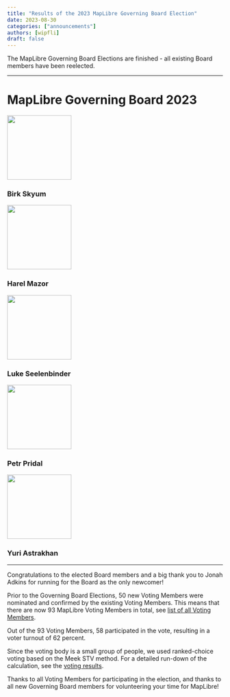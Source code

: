 ```yaml
---
title: "Results of the 2023 MapLibre Governing Board Election"
date: 2023-08-30
categories: ["announcements"]
authors: [wipfli]
draft: false
---
```


The MapLibre Governing Board Elections are finished - all existing Board members have been reelected.

<hr/>
<h1 class="text-center">MapLibre Governing Board 2023</h1>

<div class="container">
  <div class="row justify-content-center">
    <div class="col-xl-2 text-center">
      <img
        src="https://avatars.githubusercontent.com/u/74932975?v=4"
        width="150"
        class="rounded-circle mt-3"
      />
        <h3 class="m-3">Birk Skyum</h3>
    </div>
    <div class="col-xl-2 text-center">
      <img
        src="https://avatars.githubusercontent.com/u/3269297?v=4"
        width="150"
        class="rounded-circle mt-3"
      />
      <h3 class="m-3">Harel Mazor</h3>
    </div>
    <div class="col-xl-2 text-center">
      <img
        src="https://avatars.githubusercontent.com/u/157650?v=4"
        width="150"
        class="rounded-circle mt-3"
      />
        <h3 class="m-3">Luke Seelenbinder</h3>
    </div>
    <div class="col-xl-2 text-center">
      <img
        src="https://avatars.githubusercontent.com/u/59284?v=4"
        width="150"
        class="rounded-circle mt-3"
      />
        <h3 class="m-3">Petr Pridal</h3>
    </div>
    <div class="col-xl-2 text-center">
      <img
        src="https://avatars.githubusercontent.com/u/1641515?v=4"
        width="150"
        class="rounded-circle mt-3"
      />
        <h3 class="m-3">Yuri Astrakhan</h3>
    </div>
  </div>
</div>

<hr/>

Congratulations to the elected Board members and a big thank you to Jonah Adkins for running for the Board as the only newcomer!

Prior to the Governing Board Elections, 50 new Voting Members were nominated and confirmed by the existing Voting Members. This means that there are now 93 MapLibre Voting Members in total, see [list of all Voting Members](https://github.com/maplibre/maplibre/blob/main/VOTING_MEMBERS.md).

Out of the 93 Voting Members, 58 participated in the vote, resulting in a voter turnout of 62 percent.

Since the voting body is a small group of people, we used ranked-choice voting based on the Meek STV method. For a detailed run-down of the calculation, see the [voting results](https://github.com/maplibre/maplibre/blob/main/2023-polls/MapLibre-Governing-Board-Election-Results.pdf).

Thanks to all Voting Members for participating in the election, and thanks to all new Governing Board members for volunteering your time for MapLibre!
